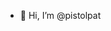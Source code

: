 - 👋 Hi, I’m @pistolpat

<!---
pistolpat/pistolpat is a ✨ special ✨ repository because its `README.md` (this file) appears on your GitHub profile.
You can click the Preview link to take a look at your changes.
--->
